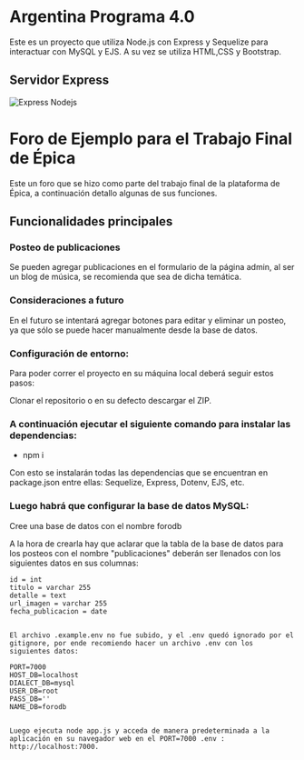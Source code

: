 # Argentina Programa 4.0

Este es un proyecto que utiliza Node.js con Express y Sequelize para interactuar con MySQL y EJS. A su vez se utiliza HTML,CSS y Bootstrap.

## Servidor Express

![Express Nodejs](https://miro.medium.com/v2/resize:fit:1400/1*f7ztMaMM0etsFHpEfkdiwA.png)

# Foro de Ejemplo para el Trabajo Final de Épica

Este un foro que se hizo como parte del trabajo final de la plataforma de Épica, a continuación detallo algunas de sus funciones.

## Funcionalidades principales

### Posteo de publicaciones
Se pueden agregar publicaciones en el formulario de la página admin, al ser un blog de música, se recomienda que sea de dicha temática.

### Consideraciones a futuro
En el futuro se intentará agregar botones para editar y eliminar un posteo, ya que sólo se puede hacer manualmente desde la base de datos.

### Configuración de entorno:

Para poder correr el proyecto en su máquina local deberá seguir estos pasos:

Clonar el repositorio o en su defecto descargar el ZIP.

### A continuación ejecutar el siguiente comando para instalar las dependencias:

- npm i

Con esto se instalarán todas las dependencias que se encuentran en package.json entre ellas: Sequelize, Express, Dotenv, EJS, etc.

### Luego habrá que configurar la base de datos MySQL:

Cree una base de datos con el nombre forodb

A la hora de crearla hay que aclarar que la tabla de la base de datos para los posteos con el nombre "publicaciones" deberán ser llenados con los siguientes datos en sus columnas:

  ```publicaciones / utf8_general_ci
  id = int
  titulo = varchar 255
  detalle = text
  url_imagen = varchar 255
  fecha_publicacion = date


El archivo .example.env no fue subido, y el .env quedó ignorado por el gitignore, por ende recomiendo hacer un archivo .env con los siguientes datos:

PORT=7000
HOST_DB=localhost
DIALECT_DB=mysql
USER_DB=root
PASS_DB=''
NAME_DB=forodb

   
Luego ejecuta node app.js y acceda de manera predeterminada a la aplicación en su navegador web en el PORT=7000 .env : http://localhost:7000.






